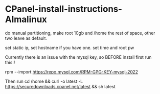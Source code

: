 # CPanel-install-instructions-Almalinux
 do manual partitioning, make root 10gb and /home the rest of space, other two leave as default.
 
 set static ip, set hostname if you have one.
 set time and root pw
 
 Currently there is an issue with the mysql key, so BEFORE install first run this:!
 
 rpm --import https://repo.mysql.com/RPM-GPG-KEY-mysql-2022

Then run
cd /home && curl -o latest -L https://securedownloads.cpanel.net/latest && sh latest
